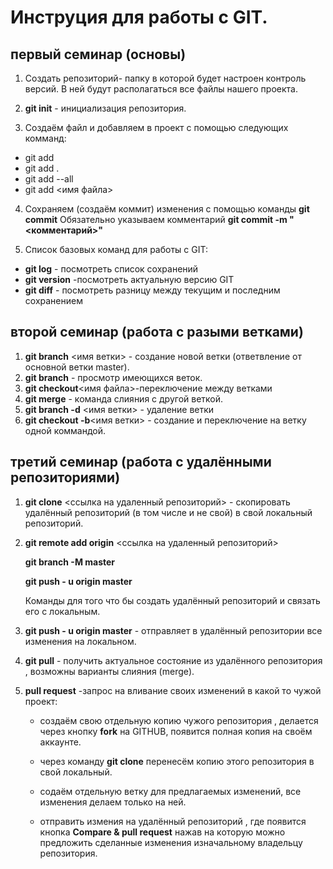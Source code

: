 # Инструция для работы с GIT.

## первый семинар (основы)

1. Создать репозиторий- папку в которой будет настроен контроль версий. В ней будут располагаться все файлы нашего проекта.

2. **git init** - инициализация репозитория.

3. Создаём файл и добавляем в проект с помощью следующих комманд:

* git add
* git add .
* git add --all
* git add <имя файла>

4. Сохраняем (создаём коммит) изменения с помощью команды **git commit** Обязательно указываем комментарий **git commit -m "<комментарий>"**

5. Список базовых команд для работы с GIT:
* **git log** - посмотреть список сохранений
* **git version** -посмотреть актуальную версию GIT
* **git diff** - посмотреть разницу между текущим и последним сохранением

## второй семинар (работа с разыми ветками)

1. **git branch** <имя ветки> - создание новой ветки (ответвление от основной ветки master).
2. **git branch** - просмотр имеющихся веток.
3. **git checkout**<имя файла>-переключение между ветками
4. **git merge** - команда слияния с другой веткой.
5. **git branch -d** <имя ветки> - удаление ветки
6. **git checkout -b**<имя ветки> - создание и переключение на ветку одной коммандой.

## третий семинар (работа с удалёнными репозиториями)

1. **git clone** <ссылка на удаленный репозиторий> - скопировать удалённый репозиторий (в том числе и не свой) в свой локальный репозиторий.

2. **git remote add origin** <ссылка на удаленный репозиторий>

   **git branch -M master**

   **git push - u origin master**

   Команды для того что бы создать удалённый репозиторий и связать его с локальным. 

3. **git push - u origin master**  - отправляет в удалённый репозитории все изменения на локальном. 

4. **git pull** - получить актуальное состояние из удалённого репозитория , возможны варианты слияния (merge).

5. **pull request** -запрос на вливание своих изменений в какой то чужой проект:

      - создаём свою отдельную копию чужого репозитория , делается через кнопку **fork** на GITHUB, появится полная копия на своём аккаунте.

      - через команду **git clone** перенесём копию этого репозитория в свой локальный.

      - содаём отдельную ветку для предлагаемых изменений, все изменения делаем только на ней.

      - отправить измения на удалённый репозиторий , где появится кнопка **Compare & pull request** нажав на которую можно предложить сделанные изменения изначальному владельцу репозитория.